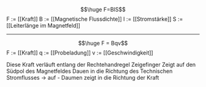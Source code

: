 $$\huge F=BIS$$
F := [[Kraft]]
B := [[Magnetische Flussdichte]]
I := [[Stromstärke]]
S := [[Leiterlänge im Magnetfeld]]

---
$$\huge F = Bqv$$
F := [[Kraft]]
q := [[Probeladung]]
v := [[Geschwindigkeit]]

Diese Kraft verläuft entlang der Rechtehandregel
Zeigefinger Zeigt auf den Südpol des Magnetfeldes
Dauen in die Richtung des Technischen Stromflusses -> auf -
Daumen zeigt in die Richtung der Kraft